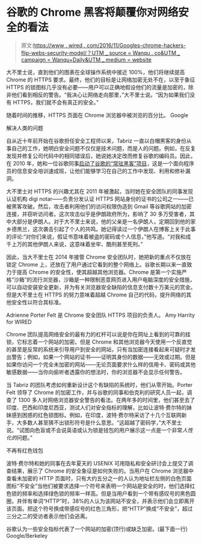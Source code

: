# 谷歌的 Chrome 黑客将颠覆你对网络安全的看法

> 原文:[https://www . wired . com/2016/11/Googles-chrome-hackers-flip-webs-security-model/？UTM _ source = Wanqu . co&UTM _ campaign = Wanqu+Daily&UTM _ medium = website](https://www.wired.com/2016/11/googles-chrome-hackers-flip-webs-security-model/?utm_source=wanqu.co&utm_campaign=Wanqu+Daily&utm_medium=website)

大不里士说，直到他们的图表在全球操作系统中接近 100%，他们将继续提高 Chrome 的 HTTPS 要求。最终，他们的目标是让网络加密无处不在，以至于象征 HTTPS 的锁图标几乎没有必要——用户可以正确地假设他们的流量是加密的，除非他们看到相反的警告。“我决心让网络走向那里，”大不里士说。“因为如果我们没有 HTTPS，我们就不会有真正的安全。”

 随着时间的推移，HTTPS 页面在 Chrome 浏览器中被浏览的百分比。 Google

解决人类的问题

自从近十年前开始在谷歌担任安全工程师以来，Tabriz 一直以白帽黑客的身份从事自己的工作，她明白安全问题不仅仅是技术问题，而是人的问题。例如，在反复发现并修复公司代码中的相同错误后，她说她决定改而修复谷歌的编码员。因此，在 2010 年，她和一位谷歌同事[启动了谷歌的“常驻黑客”项目](https://www.wired.com/2014/08/with-any-luck-this-googler-will-turn-more-girls-into-hackers/)，这是一个面向程序员的信息安全培训速成班，让他们能够学习在自己的工作中发现、利用和修补漏洞。

大不里士对 HTTPS 的兴趣尤其在 2011 年被激起，当时她在安全团队的同事发现认证机构 digi notar——负责分发认证 HTTPS 网站身份的证书的公司之一——已被黑客攻破。然后，攻击者利用他们的访问权限伪造到 Gmail 等谷歌网站的加密连接，并窃听访问者。这次攻击似乎是伊朗政府所为，影响了 30 多万受害者，其中大部分是伊朗人。对于大不里士来说，他的父亲是一名伊朗人，定期回到他的家乡德黑兰，这次袭击引起了个人的共鸣。她记得读过一个伊朗人在博客上关于此事的评论:“对你们来说，假证书意味着被盗的密码或个人信息，”他写道。“对我和成千上万的其他伊朗人来说，这意味着坐牢、酷刑甚至死刑。”

因此，当大不里士在 2014 年接管 Chrome 安全团队时，她把新的重点不仅放在锁定 Chrome 上，还放在了用户通过它看到的整个网络上。谷歌长期以来一直致力于提高 Chrome 的安全性，使其超越其他浏览器。Chrome 是第一个实施严格“沙箱”的流行浏览器，沙箱是一种限制恶意网页进入用户电脑深度的安全措施，可以自动安装安全更新，并为有关浏览器安全缺陷的信息支付数十万美元的赏金。但是大不里士在 HTTPS 的努力意味着超越 Chrome 自己的代码，提升网络的其他安全性以符合其标准。

 Adrienne Porter Felt 是 Chrome 安全团队 HTTPS 项目的负责人。 Amy Harrity for WIRED

Chrome 团队提高网络安全的最有力的杠杆可以说是你在网址上看到的可靠的挂锁，它标志着一个网站的加密。但是 Chrome 和其他浏览器今天使用一个反直觉的甚至是反常的系统来引导用户到安全的网站，只有当加密连接看起来可疑时才发出警告；例如，如果一个网站的证书——证明其身份的数据——无效或过期。但是如果你访问一个完全未加密的网站——无论页面要求什么样的信用卡、密码或其他敏感数据——当你向偷听者透露你的想法时，你的浏览器不会显示任何警告。

当 Tabriz 的团队考虑如何重新设计这个有缺陷的系统时，他们从零开始。Porter Felt 领导了 Chrome 的加密工作，并与谷歌的同事和伯克利的研究人员一起，调查了 1300 多人对网络浏览器安全警告的看法。在两年多的时间里，他们甚至去了印度、巴西和印度尼西亚，测试人们对安全指标的理解，比如让波特·费尔特的妹妹感到困惑的红色锁图标。例如，在印度，波特·费尔特采访了十几个互联网新手，大多数人甚至猜不出锁形符号是什么意思。“这超越了密码学，”大不里士说。“试图向色盲或不会说英语或认为锁是钱包的用户展示这一点是一个非常*人性化的*问题。”

不再有红色钱包

波特·费尔特和她的同事在去年夏天的 USENIX 可用隐私和安全研讨会上提交了调查结果，展示了 Chrome 的安全象征是如何失败的。当用户在 Chrome 浏览器中查看未加密的 HTTP 页面时，只有大约五分之一的人认为地址栏左侧的白色页面图标“不安全”当他们被要求选择一个符号来表明一个网站是安全的时，他们选择红色锁的频率和选择绿色锁的频率一样高。但是当用户看到一个带有感叹号的黑色圆圈，并伴有单词“HTTP”时，38%的人认为该网站不安全，并表示他们会立即离开该页面。把这个符号换成带感叹号的红色三角形，把“HTTP”换成“不安全”，超过三分之二的受访者表示他们会逃离。

 谷歌认为一些安全指标代表了一个网站的加密(顶行)或缺乏加密。(最下面一行) Google/Berkeley